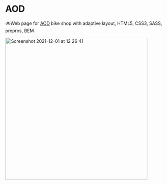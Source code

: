 # AOD

:bike:Web page for [AOD](https://lenarib.github.io/aod/) bike shop with adaptive layout, HTML5, CSS3, SASS, prepros, BEM

<img width="446" alt="Screenshot 2021-12-01 at 12 26 41" src="https://user-images.githubusercontent.com/2890715/144226549-0ff7bae8-7b8c-4211-b07d-7474d80012a1.png">
